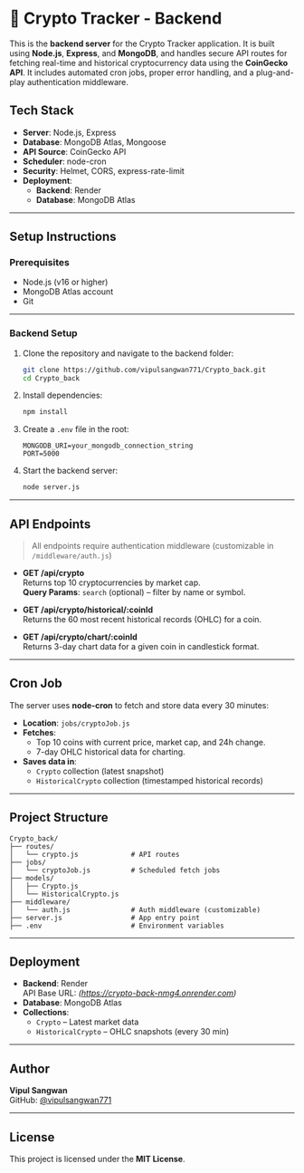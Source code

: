 # 🔐 Crypto Tracker - Backend

This is the **backend server** for the Crypto Tracker application. It is built using **Node.js**, **Express**, and **MongoDB**, and handles secure API routes for fetching real-time and historical cryptocurrency data using the **CoinGecko API**. It includes automated cron jobs, proper error handling, and a plug-and-play authentication middleware.

## Tech Stack

- **Server**: Node.js, Express  
- **Database**: MongoDB Atlas, Mongoose  
- **API Source**: CoinGecko API  
- **Scheduler**: node-cron  
- **Security**: Helmet, CORS, express-rate-limit  
- **Deployment**:  
  - **Backend**: Render  
  - **Database**: MongoDB Atlas

---

## Setup Instructions

### Prerequisites

- Node.js (v16 or higher)  
- MongoDB Atlas account  
- Git

---

### Backend Setup

1. Clone the repository and navigate to the backend folder:

   ```bash
   git clone https://github.com/vipulsangwan771/Crypto_back.git
   cd Crypto_back
   ```

2. Install dependencies:

   ```bash
   npm install
   ```

3. Create a `.env` file in the root:

   ```
   MONGODB_URI=your_mongodb_connection_string
   PORT=5000
   ```

4. Start the backend server:

   ```bash
   node server.js
   ```

---

## API Endpoints

> All endpoints require authentication middleware (customizable in `/middleware/auth.js`)

- **GET /api/crypto**  
  Returns top 10 cryptocurrencies by market cap.  
  **Query Params**: `search` (optional) – filter by name or symbol.

- **GET /api/crypto/historical/:coinId**  
  Returns the 60 most recent historical records (OHLC) for a coin.

- **GET /api/crypto/chart/:coinId**  
  Returns 3-day chart data for a given coin in candlestick format.

---

## Cron Job

The server uses **node-cron** to fetch and store data every 30 minutes:

- **Location**: `jobs/cryptoJob.js`
- **Fetches**:
  - Top 10 coins with current price, market cap, and 24h change.
  - 7-day OHLC historical data for charting.
- **Saves data in**:
  - `Crypto` collection (latest snapshot)
  - `HistoricalCrypto` collection (timestamped historical records)

---

## Project Structure

```
Crypto_back/
├── routes/
│   └── crypto.js             # API routes
├── jobs/
│   └── cryptoJob.js          # Scheduled fetch jobs
├── models/
│   ├── Crypto.js
│   └── HistoricalCrypto.js
├── middleware/
│   └── auth.js               # Auth middleware (customizable)
├── server.js                 # App entry point
├── .env                      # Environment variables
```

---

## Deployment

- **Backend**: Render  
  API Base URL: _(https://crypto-back-nmg4.onrender.com)_  
- **Database**: MongoDB Atlas  
- **Collections**:
  - `Crypto` – Latest market data  
  - `HistoricalCrypto` – OHLC snapshots (every 30 min)

---

## Author

**Vipul Sangwan**  
GitHub: [@vipulsangwan771](https://github.com/vipulsangwan771)

---

## License

This project is licensed under the **MIT License**.
